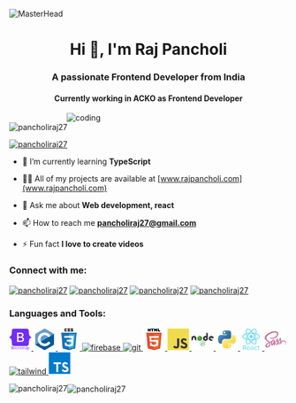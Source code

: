 ![MasterHead](https://chkskills.com/wp-content/uploads/2020/04/banner-bg.gif)
<h1 align="center">Hi 👋, I'm Raj Pancholi</h1>
<h3 align="center">A passionate Frontend Developer from India</h3>
<h4 align="center">Currently working in ACKO as Frontend Developer</h4>
<img align='right' alt='coding' width='400' src='https://camo.githubusercontent.com/5ddf73ad3a205111cf8c686f687fc216c2946a75005718c8da5b837ad9de78c9/68747470733a2f2f7468756d62732e6766796361742e636f6d2f4576696c4e657874446576696c666973682d736d616c6c2e676966' >

<p align="left"> <img src="https://komarev.com/ghpvc/?username=pancholiraj27&label=Profile%20views&color=0e75b6&style=flat" alt="pancholiraj27" /> </p>

<p align="left"> <a href="https://twitter.com/pancholiraj27" target="blank"><img src="https://img.shields.io/twitter/follow/pancholiraj27?logo=twitter&style=for-the-badge" alt="pancholiraj27" /></a> </p>

- 🌱 I’m currently learning **TypeScript**

- 👨‍💻 All of my projects are available at [www.rajpancholi.com](www.rajpancholi.com)

- 💬 Ask me about **Web development, react**

- 📫 How to reach me **pancholiraj27@gmail.com**

- ⚡ Fun fact **I love to create videos**

<h3 align="left">Connect with me:</h3>
<p align="left">
<a href="https://twitter.com/pancholiraj27" target="blank"><img align="center" src="https://raw.githubusercontent.com/rahuldkjain/github-profile-readme-generator/master/src/images/icons/Social/twitter.svg" alt="pancholiraj27" height="30" width="40" /></a>
<a href="https://linkedin.com/in/pancholiraj27" target="blank"><img align="center" src="https://raw.githubusercontent.com/rahuldkjain/github-profile-readme-generator/master/src/images/icons/Social/linked-in-alt.svg" alt="pancholiraj27" height="30" width="40" /></a>
<a href="https://fb.com/pancholiraj27" target="blank"><img align="center" src="https://raw.githubusercontent.com/rahuldkjain/github-profile-readme-generator/master/src/images/icons/Social/facebook.svg" alt="pancholiraj27" height="30" width="40" /></a>
<a href="https://instagram.com/pancholiraj27" target="blank"><img align="center" src="https://raw.githubusercontent.com/rahuldkjain/github-profile-readme-generator/master/src/images/icons/Social/instagram.svg" alt="pancholiraj27" height="30" width="40" /></a>
</p>

<h3 align="left">Languages and Tools:</h3>
<p align="left"> <a href="https://getbootstrap.com" target="_blank" rel="noreferrer"> <img src="https://raw.githubusercontent.com/devicons/devicon/master/icons/bootstrap/bootstrap-plain-wordmark.svg" alt="bootstrap" width="40" height="40"/> </a> <a href="https://www.cprogramming.com/" target="_blank" rel="noreferrer"> <img src="https://raw.githubusercontent.com/devicons/devicon/master/icons/c/c-original.svg" alt="c" width="40" height="40"/> </a> <a href="https://www.w3schools.com/css/" target="_blank" rel="noreferrer"> <img src="https://raw.githubusercontent.com/devicons/devicon/master/icons/css3/css3-original-wordmark.svg" alt="css3" width="40" height="40"/> </a> <a href="https://firebase.google.com/" target="_blank" rel="noreferrer"> <img src="https://www.vectorlogo.zone/logos/firebase/firebase-icon.svg" alt="firebase" width="40" height="40"/> </a> <a href="https://git-scm.com/" target="_blank" rel="noreferrer"> <img src="https://www.vectorlogo.zone/logos/git-scm/git-scm-icon.svg" alt="git" width="40" height="40"/> </a> <a href="https://www.w3.org/html/" target="_blank" rel="noreferrer"> <img src="https://raw.githubusercontent.com/devicons/devicon/master/icons/html5/html5-original-wordmark.svg" alt="html5" width="40" height="40"/> </a> <a href="https://developer.mozilla.org/en-US/docs/Web/JavaScript" target="_blank" rel="noreferrer"> <img src="https://raw.githubusercontent.com/devicons/devicon/master/icons/javascript/javascript-original.svg" alt="javascript" width="40" height="40"/> </a> <a href="https://nodejs.org" target="_blank" rel="noreferrer"> <img src="https://raw.githubusercontent.com/devicons/devicon/master/icons/nodejs/nodejs-original-wordmark.svg" alt="nodejs" width="40" height="40"/> </a> <a href="https://www.python.org" target="_blank" rel="noreferrer"> <img src="https://raw.githubusercontent.com/devicons/devicon/master/icons/python/python-original.svg" alt="python" width="40" height="40"/> </a> <a href="https://reactjs.org/" target="_blank" rel="noreferrer"> <img src="https://raw.githubusercontent.com/devicons/devicon/master/icons/react/react-original-wordmark.svg" alt="react" width="40" height="40"/> </a> <a href="https://sass-lang.com" target="_blank" rel="noreferrer"> <img src="https://raw.githubusercontent.com/devicons/devicon/master/icons/sass/sass-original.svg" alt="sass" width="40" height="40"/> </a> <a href="https://tailwindcss.com/" target="_blank" rel="noreferrer"> <img src="https://www.vectorlogo.zone/logos/tailwindcss/tailwindcss-icon.svg" alt="tailwind" width="40" height="40"/> </a> <a href="https://www.typescriptlang.org/" target="_blank" rel="noreferrer"> <img src="https://raw.githubusercontent.com/devicons/devicon/master/icons/typescript/typescript-original.svg" alt="typescript" width="40" height="40"/> </a> </p>

<p><img align="left" src="https://github-readme-stats.vercel.app/api/top-langs?username=pancholiraj27&show_icons=true&locale=en&layout=compact" alt="pancholiraj27" /></p>



<p><img align="center" src="https://github-readme-streak-stats.herokuapp.com/?user=pancholiraj27&" alt="pancholiraj27" /></p>
